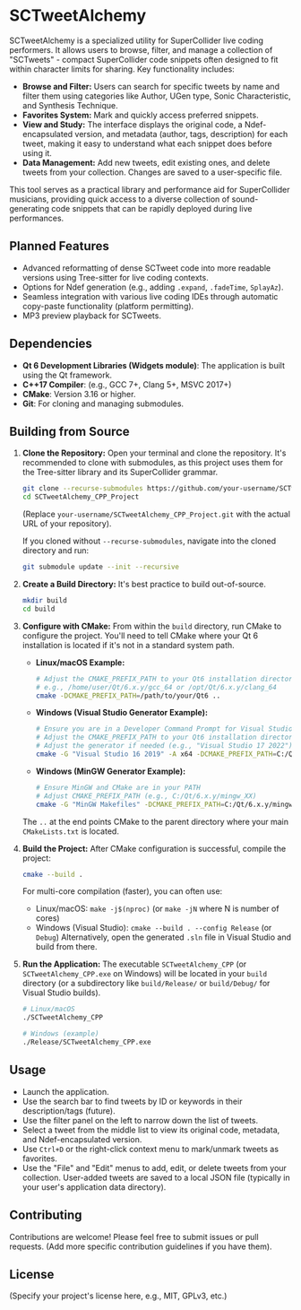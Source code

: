 # SCTweetAlchemy

SCTweetAlchemy is a specialized utility for SuperCollider live coding performers. It allows users to browse, filter, and manage a collection of "SCTweets" - compact SuperCollider code snippets often designed to fit within character limits for sharing. Key functionality includes:

*   **Browse and Filter:** Users can search for specific tweets by name and filter them using categories like Author, UGen type, Sonic Characteristic, and Synthesis Technique.
*   **Favorites System:** Mark and quickly access preferred snippets.
*   **View and Study:** The interface displays the original code, a Ndef-encapsulated version, and metadata (author, tags, description) for each tweet, making it easy to understand what each snippet does before using it.
*   **Data Management:** Add new tweets, edit existing ones, and delete tweets from your collection. Changes are saved to a user-specific file.

This tool serves as a practical library and performance aid for SuperCollider musicians, providing quick access to a diverse collection of sound-generating code snippets that can be rapidly deployed during live performances.

## Planned Features

*   Advanced reformatting of dense SCTweet code into more readable versions using Tree-sitter for live coding contexts.
*   Options for Ndef generation (e.g., adding `.expand`, `.fadeTime`, `SplayAz`).
*   Seamless integration with various live coding IDEs through automatic copy-paste functionality (platform permitting).
*   MP3 preview playback for SCTweets.

## Dependencies

*   **Qt 6 Development Libraries (Widgets module)**: The application is built using the Qt framework.
*   **C++17 Compiler**: (e.g., GCC 7+, Clang 5+, MSVC 2017+)
*   **CMake**: Version 3.16 or higher.
*   **Git**: For cloning and managing submodules.

## Building from Source

1.  **Clone the Repository:**
    Open your terminal and clone the repository. It's recommended to clone with submodules, as this project uses them for the Tree-sitter library and its SuperCollider grammar.
    ```bash
    git clone --recurse-submodules https://github.com/your-username/SCTweetAlchemy_CPP_Project.git 
    cd SCTweetAlchemy_CPP_Project
    ```
    (Replace `your-username/SCTweetAlchemy_CPP_Project.git` with the actual URL of your repository).

    If you cloned without `--recurse-submodules`, navigate into the cloned directory and run:
    ```bash
    git submodule update --init --recursive
    ```

2.  **Create a Build Directory:**
    It's best practice to build out-of-source.
    ```bash
    mkdir build
    cd build
    ```

3.  **Configure with CMake:**
    From within the `build` directory, run CMake to configure the project. You'll need to tell CMake where your Qt 6 installation is located if it's not in a standard system path.

    *   **Linux/macOS Example:**
        ```bash
        # Adjust the CMAKE_PREFIX_PATH to your Qt6 installation directory
        # e.g., /home/user/Qt/6.x.y/gcc_64 or /opt/Qt/6.x.y/clang_64
        cmake -DCMAKE_PREFIX_PATH=/path/to/your/Qt6 .. 
        ```
    *   **Windows (Visual Studio Generator Example):**
        ```bash
        # Ensure you are in a Developer Command Prompt for Visual Studio
        # Adjust the CMAKE_PREFIX_PATH to your Qt6 installation directory (e.g., C:/Qt/6.x.y/msvc2019_64)
        # Adjust the generator if needed (e.g., "Visual Studio 17 2022")
        cmake -G "Visual Studio 16 2019" -A x64 -DCMAKE_PREFIX_PATH=C:/Qt/6.x.y/msvc2019_64 ..
        ```
    *   **Windows (MinGW Generator Example):**
        ```bash
        # Ensure MinGW and CMake are in your PATH
        # Adjust CMAKE_PREFIX_PATH (e.g., C:/Qt/6.x.y/mingw_XX)
        cmake -G "MinGW Makefiles" -DCMAKE_PREFIX_PATH=C:/Qt/6.x.y/mingw_XX ..
        ```
    The `..` at the end points CMake to the parent directory where your main `CMakeLists.txt` is located.

4.  **Build the Project:**
    After CMake configuration is successful, compile the project:
    ```bash
    cmake --build .
    ```
    For multi-core compilation (faster), you can often use:
    *   Linux/macOS: `make -j$(nproc)` (or `make -jN` where N is number of cores)
    *   Windows (Visual Studio): `cmake --build . --config Release` (or `Debug`)
       Alternatively, open the generated `.sln` file in Visual Studio and build from there.

5.  **Run the Application:**
    The executable `SCTweetAlchemy_CPP` (or `SCTweetAlchemy_CPP.exe` on Windows) will be located in your `build` directory (or a subdirectory like `build/Release/` or `build/Debug/` for Visual Studio builds).
    ```bash
    # Linux/macOS
    ./SCTweetAlchemy_CPP

    # Windows (example)
    ./Release/SCTweetAlchemy_CPP.exe 
    ```

## Usage

*   Launch the application.
*   Use the search bar to find tweets by ID or keywords in their description/tags (future).
*   Use the filter panel on the left to narrow down the list of tweets.
*   Select a tweet from the middle list to view its original code, metadata, and Ndef-encapsulated version.
*   Use `Ctrl+D` or the right-click context menu to mark/unmark tweets as favorites.
*   Use the "File" and "Edit" menus to add, edit, or delete tweets from your collection. User-added tweets are saved to a local JSON file (typically in your user's application data directory).

## Contributing

Contributions are welcome! Please feel free to submit issues or pull requests. (Add more specific contribution guidelines if you have them).

## License

(Specify your project's license here, e.g., MIT, GPLv3, etc.)

